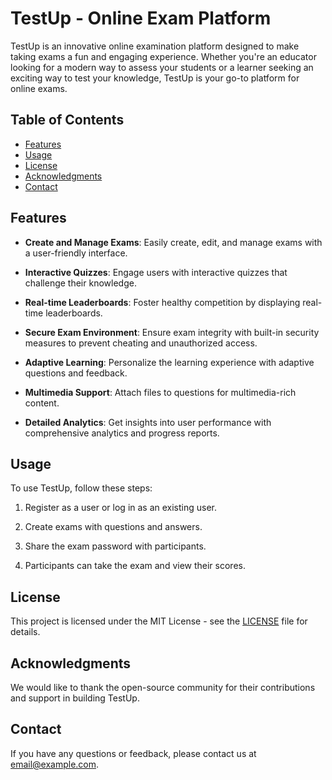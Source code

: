 # TestUp - Online Exam Platform

TestUp is an innovative online examination platform designed to make taking exams a fun and engaging experience. Whether you're an educator looking for a modern way to assess your students or a learner seeking an exciting way to test your knowledge, TestUp is your go-to platform for online exams.

## Table of Contents

- [Features](#features)
- [Usage](#usage)
- [License](#license)
- [Acknowledgments](#acknowledgments)
- [Contact](#contact)

## Features

- **Create and Manage Exams**: Easily create, edit, and manage exams with a user-friendly interface.

- **Interactive Quizzes**: Engage users with interactive quizzes that challenge their knowledge.

- **Real-time Leaderboards**: Foster healthy competition by displaying real-time leaderboards.

- **Secure Exam Environment**: Ensure exam integrity with built-in security measures to prevent cheating and unauthorized access.

- **Adaptive Learning**: Personalize the learning experience with adaptive questions and feedback.

- **Multimedia Support**: Attach files to questions for multimedia-rich content.

- **Detailed Analytics**: Get insights into user performance with comprehensive analytics and progress reports.

## Usage

To use TestUp, follow these steps:

1. Register as a user or log in as an existing user.

2. Create exams with questions and answers.

3. Share the exam password with participants.

4. Participants can take the exam and view their scores.

## License

This project is licensed under the MIT License - see the [LICENSE](LICENSE) file for details.

## Acknowledgments

We would like to thank the open-source community for their contributions and support in building TestUp.

## Contact

If you have any questions or feedback, please contact us at [email@example.com](mailto:iskandar.kodirov@icloud.com).
